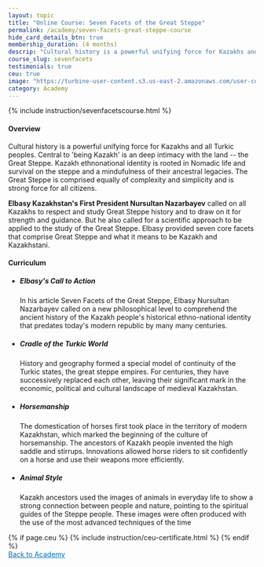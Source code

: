 ```yaml
---
layout: topic
title: "Online Course: Seven Facets of the Great Steppe"
permalink: /academy/seven-facets-great-steppe-course
hide_card_details_btn: true
membership_duration: (4 months)
descrip: "Cultural history is a powerful unifying force for Kazakhs and all Turkic peoples. Central to 'being Kazakh' is an deep intimacy with the land -- the Great Steppe."
course_slug: sevenfacets
testimonials: true
ceu: true
image: "https://turbine-user-content.s3.us-east-2.amazonaws.com/user-content/DCqDvAYJvrhUDSrCnctYb/d7a6f4b1-5332-4fb3-8924-d611ebbd2958.png"
category: Academy
---
```


<div class="bg-light pt-3 pt-md-3 pb-5 border-top--black-1">
  <div class="container">
    <div class="row">
    <!--<img class="float-right img-thumbnail" src="{{ page.course-image }}" alt="Seven Facets" />-->

{% include instruction/sevenfacetscourse.html %}

<div class="col-md-8 order-md-1">
<h4 class="mb-2 text-muted">Overview</h4>
    <div
    class="mb-4"
    >
    <p> Cultural history is a powerful unifying force for Kazakhs and all Turkic peoples. Central to 'being Kazakh' is an deep intimacy with the land -- the Great Steppe. Kazakh ethnonational identity is rooted in Nomadic life and survival on the steppe and a mindufulness of their ancestral legacies. The Great Steppe is comprised equally of complexity and simplicity and is strong force for all citizens.
    </p>
    <p>
    <b>Elbasy Kazakhstan's First President Nursultan Nazarbayev</b> called on all Kazakhs to respect and study Great Steppe history and to draw on it for strength and guidance. But he also called for a scientific approach to be applied to the study of the Great Steppe. Elbasy provided seven core facets that comprise Great Steppe and what it means to be Kazakh and Kazakhstani.
    </p>
  </div>

<div
class="col-md-12 px-0">
<h4 class="d-flex justify-content-between align-items-center mb-3">
<span class="text-muted">Curriculum</span>
<!-- <a
    class="btn btn-md btn-primary ga-click-event"
    href="#"
    role="button"
    ga-label="webdev"
    ga-category="requestSyllabus"
    data-toggle="modal"
    data-target="#modal--requestSyllabus--webdev">
    <i class="fas fa-cloud-download-alt"></i> Download Syllabus
</a> -->
</h4>

<ul class="list-group mb-3">
<li class="list-group-item d-flex justify-content-between lh-condensed">
    <div>
    <h5 class="my-0">
Elbasy's Call to Action
    </h5>
    <div class="series-outline-details text-muted pt-2">
In his article Seven Facets of the Great Steppe, Elbasy Nursultan Nazarbayev called on a new philosophical level to comprehend the ancient history of the Kazakh people's historical ethno-national identity that predates today's modern republic by many many centuries.
    </div>
    </div>
</li>
<li class="list-group-item d-flex justify-content-between lh-condensed">
    <div>
    <h5 class="my-0">Cradle of the Turkic World</h5>
    <div class="series-outline-details text-muted pt-2">
        History and geography formed a special model of continuity of the Turkic states, the great steppe empires. For centuries, they have successively replaced each other, leaving their significant mark in the economic, political and cultural landscape of medieval Kazakhstan.
    </div>
    </div>
</li>
<li class="list-group-item d-flex justify-content-between lh-condensed">
    <div>
    <h5 class="my-0">
        Horsemanship
    </h5>
    <div class="series-outline-details text-muted pt-2">
        The domestication of horses first took place in the territory of modern Kazakhstan, which marked the beginning of the culture of horsemanship. The ancestors of Kazakh people invented the high saddle and stirrups. Innovations allowed horse riders to sit confidently on a horse and use their weapons more efficiently.
    </div>
    </div>
</li>
<li class="list-group-item d-flex justify-content-between lh-condensed">
  <div>
    <h5 
     class="my-0">
    Animal Style
    </h5>
    <div
    class="series-outline-details text-muted pt-2">
Kazakh ancestors used the images of animals in everyday life to show a strong connection between people and nature, pointing to the spiritual guides of the Steppe people. These images were often produced with the use of the most advanced techniques of the time
    </div>
  </div>
</li>
</ul>

</div>
</div>
</div>
</div>
{% if page.ceu %}
{% include instruction/ceu-certificate.html %}
{% endif %}

<div class="d-flex justify-content-around styleguide-content usa-content text-center">
  <a class="media-link" href="{{ '/academy' | prepend: site.baseurl }}"
    title="Western Eyes" aria-label="Return to Western Eyes" style="color: #0071bc;">Back to Academy</a></div> 
